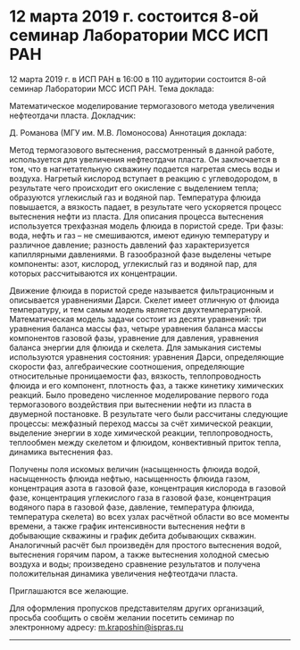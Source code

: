 12 марта 2019 г. состоится 8-ой семинар Лаборатории МСС ИСП РАН
=================
12 марта 2019 г. в ИСП РАН в 16:00 в 110 аудитории состоится 8-ой семинар Лаборатории МСС ИСП РАН.
Тема доклада:

Математическое моделирование термогазового метода увеличения нефтеотдачи пласта.
Докладчик:

Д. Романова (МГУ им. М.В. Ломоносова)
Аннотация доклада:

Метод термогазового вытеснения, рассмотренный в данной работе, используется для увеличения нефтеотдачи пласта. Он заключается в том, что в нагнетательную скважину подается нагретая смесь воды и воздуха. Нагретый кислород вступает в реакцию с углеводородом, в результате чего происходит его окисление с выделением тепла; образуются углекислый газ и водяной пар. Температура флюида повышается, а вязкость падает, в результате чего ускоряется процесс вытеснения нефти из пласта. Для описания процесса вытеснения используется трехфазная модель флюида в пористой среде. Три фазы: вода, нефть и газ – не смешиваются, имеют единую температуру и различное давление; разность давлений фаз характеризуется капиллярными давлениями. В газообразной фазе выделены четыре компоненты: азот, кислород, углекислый газ и водяной пар, для которых рассчитываются их концентрации.

Движение флюида в пористой среде называется фильтрационным и описывается уравнениями Дарси. Скелет имеет отличную от флюида температуру, и тем самым модель является двухтемпературной. Математическая модель задачи состоит из десяти уравнений: три уравнения баланса массы
фаз, четыре уравнения баланса массы компонентов газовой фазы, уравнение для давления, уравнения баланса энергии для флюида и скелета. Для замыкания системы используются уравнения состояния: уравнения Дарси, определяющие скорости фаз, алгебраические соотношения, определяющие относительные проницаемости фаз, вязкость, теплопроводность флюида и его компонент, плотность фаз, а также кинетику химических реакций. Было проведено численное моделирование первого года термогазового воздействия при вытеснении нефти из пласта в двумерной постановке. В результате чего были рассчитаны следующие процессы: межфазный переход массы за счёт химической реакции, выделение энергии в ходе химической реакции, теплопроводность, теплообмен между скелетом и флюидом, конвективный приток тепла, динамика вытеснения фаз.

Получены поля искомых величин (насыщенность флюида водой, насыщенность флюида нефтью, насыщенность флюида газом, концентрация азота в газовой фазе, концентрация кислорода в газовой фазе, концентрация углекислого газа в газовой фазе, концентрация водяного пара в газовой фазе, давление, температура флюида, температура скелета) во всех узлах расчётной области во все моменты времени, а также график интенсивности вытеснения нефти в добывающие скважины и график дебита добывающих скважин. Аналогичный расчёт был произведён для простого вытеснения водой, вытеснения горячим паром, а также вытеснения холодной смесью воздуха и воды; произведено сравнение результатов и получена положительная динамика увеличения нефтеотдачи пласта.

Приглашаются все желающие.

Для оформления пропусков представителям других организаций, просьба сообщить о своём желании посетить семинар по электронному адресу: m.kraposhin@ispras.ru

______________________________________________________________________________________________________________________




